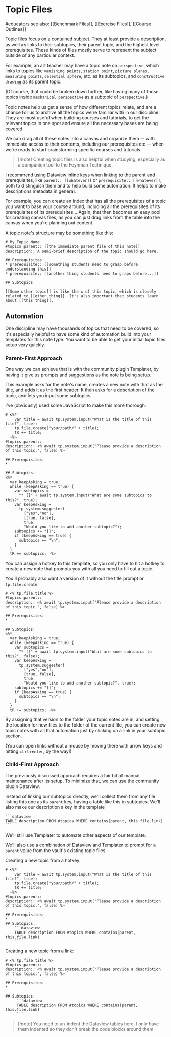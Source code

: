 # Topic Files
#educators see also: [[Benchmark Files]], [[Exercise Files]], [[Course Outlines]]

Topic files focus on a contained subject. They at least provide a description, as well as links to their subtopics, their parent topic, and the highest level prerequisites. These kinds of files mostly serve to represent the subject outside of any particular context.

For example, an art teacher may have a topic note on `perspective`, which links to topics like `vanishing points`, `station point`, `picture planes`, `measuring points`, `celestial sphere`, etc. as its subtopics, and `constructive drawing` as its parent topic.

(Of course, that could be broken down further, like having many of those topics inside `mechanical perspective` as a subtopic of  `perspective`.)

Topic notes help us get a sense of how different topics relate, and are a chance for us to archive all the topics we're familiar with in our discipline. They are most useful when building courses and tutorials, to get the relevant topics in one spot and ensure all the necessary bases are being covered.

We can drag all of these notes into a canvas and organize them -- with immediate access to their contents, including our prerequisites etc -- when we're ready to start brainstorming specific courses and tutorials.

>[!note] Creating topic files is also helpful when studying, especially as a companion tool to the Feynman Technique.

I recommend using Dataview inline keys when linking to the parent and prerequisites, like `parent:: [[whatever]]` or `prerequisite:: [[whatever]]`, both to distinguish them and to help build some automation. It helps to make descriptions metadata in general.

For example, you can create an index that has all the prerequisites of a topic you want to base your course around, including all the prerequisites of its prerequisites of its prerequisites... Again, that then becomes an easy pool for creating canvas files, as you can just drag links from the table into the canvas when you're planning out content.

A topic note's structure may be something like this:

```
# My Topic Name
#topics parent:: [[the immediate parent file of this note]]
description:: A semi-brief description of the topic should go here. 

## Prerequisites
* prerequisite:: [[something students need to grasp before understanding this]]
* prerequisite:: [[another thing students need to graps before...]]

## Subtopics

[[Some other topic]] is like the x of this topic, which is closely related to [[other thing]]. It's also important that students learn about [[this thing]].

```

## Automation

One discipline may have thousands of topics that need to be covered, so it's especially helpful to have some kind of automation build into your templates for this note type. You want to be able to get your initial topic files setup very quickly.

### Parent-First Approach

One way we can achieve that is with the community plugin Templater, by having it give us prompts and suggestions as the note is being setup.

This example asks for the note's name, creates a new note with that as the title, and adds it as the first header. It then asks for a description of the topic, and lets you input some subtopics.

I've (obviously) used some JavaScript to make this more thorough:

```
# <%* 
    var title = await tp.system.input("What is the title of this file?", true);
    tp.file.create("your/path/" + title); 
    tR += title; 
  -%>
#topics parent:: 
description:: <% await tp.system.input("Please provide a description of this topic.", false) %>

## Prerequisites:
* 

## Subtopics:
<%*
  var keepAsking = true;
  while (keepAsking == true) {
    var subtopics = 
      "* [[" + await tp.system.input("What are some subtopics to this?", true);
    var keepAsking = 
      tp.system.suggester(
        ["yes","no"],
        [true, false],
        true,
        "Would you like to add another subtopic?");
    subtopics += "]]";
    if (keepAsking == true) {
      subtopics += "\n";
    }
  }
  tR += subtopics; -%>
```

You can assign a hotkey to this template, so you only have to hit a hotkey to create a new note that prompts you with all you need to fill out a topic. 

You'll probably also want a version of it without the title prompt or `tp.file.create`:

```
# <% tp.file.title %>
#topics parent:: 
description:: <% await tp.system.input("Please provide a description of this topic.", false) %>

## Prerequisites:
* 

## Subtopics:
<%*
  var keepAsking = true;
  while (keepAsking == true) {
    var subtopics = 
      "* [[" + await tp.system.input("What are some subtopics to this?", false);
    var keepAsking = 
      tp.system.suggester(
        ["yes","no"],
        [true, false], 
        true,
        "Would you like to add another subtopic?", true);
    subtopics += "]]";
    if (keepAsking == true) {
      subtopics += "\n";
    }
  }
  tR += subtopics; -%>
```

By assigning that version to the folder your topic notes are in, and setting the location for new files to the folder of the current file, you can create new topic notes with all that automation just by clicking on a link in your subtopic section. 

(You can open links without a mouse by moving there with arrow keys and hitting `ctrl`+`enter`, by the way!)

### Child-First Approach
The previously discussed approach requires a fair bit of manual maintenance after its setup. To minimize that, we can use the community plugin Dataview.

Instead of linking our subtopics directly, we'll collect them from any file listing this one as its `parent` key, having a table like this in subtopics. We'll also make our description a key in the template 

    ```dataview
    TABLE description FROM #topics WHERE contains(parent, this.file.link)
    ```

We'll still use Templater to automate other aspects of our template.

We'll also use a combination of Dataview and Templater to prompt for a `parent` value from the vault's existing topic files.

Creating a new topic from a hotkey:

```
# <%* 
	var title = await tp.system.input("What is the title of this file?", true);
	tp.file.create("your/path/" + title); 
	tR += title; 
  -%>
#topics parent::
description:: <% await tp.system.input("Please provide a description of this topic.", false) %>

## Prerequisites:
*   
## Subtopics:
    ```dataview
    TABLE description FROM #topics WHERE contains(parent, this.file.link)
    ```
```
Creating a new topic from a link:

```
# <% tp.file.title %>
#topics parent:: 
description:: <% await tp.system.input("Please provide a description of this topic.", false) %>

## Prerequisites:
*   

## Subtopics:
     ```dataview
     TABLE description FROM #topics WHERE contains(parent, this.file.link)
     ```
```

>[!note] You need to un-indent the Dataview tables here. I only have them indented so they don't break the code blocks around them.